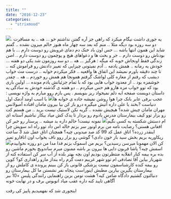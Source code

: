 ```yaml
---
title: ""
date: "2016-12-23"
categories: 
  - "strixmood"
---
```


[![](http://localhost/wp-content/uploads/2017/06/699-300x261.png)](http://localhost/wp-content/uploads/2017/06/699.png). یه جوری داشت نیگام میکرد که راهی جز آره گفتن نداشتم خو ... هه .. یه مسافرت دو سه روزه بود دیگه مثلا .. منم که بعد سه چهار ماه هنوز حالم میزون نشده .. گفتم شاید این همون انتها باشه ... حس اون باد خنک دم دمای غروبش رو دوست دارم ... با هم بودناش رو دوست دارم .. جر و بحث ها و دعواهای هیچ و پوچمون رو دوست دارم .. اصن زندگی فقط اونجاش خوبه که میگه : هرگیز ... هه .. دو سه روزمون شد یکی دو هفته ... خودش یه رمانه .. همش یادمه .. آدم نمیتونی چیزایی که تغییر دادنش رو فراموش کنه .. تا چند دقیقه باورم نمیشد این اتفاق ها واقعیه .. فکر میکردم خوابه .. درست مث خواب دیشب که رفتم از مغازه کلی لواشک گرفتم همونجا هم همش رو خوردم .. هه .. چقدر خوشمزه بود .. از معدود خواب هایی بود که با تمام جزئیاتش یادم مونده ... اولین باری بود که توو خواب مزه هارو هم حس میکردم .. دو هفته ی گذشته خودش به سادگی یه داستان دویست صفحه ایه دلم نمیخواد ریز بنویسم . پس بازم روو میارم به واژه نویسی : عجب برفی عابر بانک چرا هوا روشن نمیشه جاده ی خوابه ها[![](http://localhost/wp-content/uploads/2017/06/69-256x300.png)](http://localhost/wp-content/uploads/2017/06/69.png) با اسب اومد آدمک اول دنیاست ?بخند یا علی داره آتیش میگیره درو باز کن بیا بیرون مامان افتاده آمبولانس مهران مامان چیش شده؟ هیچیش نشده .. گریه نکن لاستیک نیست برید .. من هستم کت رو بزار توو کیف بیمارستان مدرس بادوم رو بردار تا یدک کش میاد بیکار نباشیم آستانه ای ام دستش شکسته به کسی نگیم[![](http://localhost/wp-content/uploads/2017/06/659-300x246.png)](http://localhost/wp-content/uploads/2017/06/659.png) نمونه نیست! حالم داره بد میشه .. پرستار رو خبر کن افغانی هستی؟ رضایت نامه من برم اونور سر بزنم خاله اس داد توو راه اند سوپش چرا اینقدر زرده؟ اتاق عمل کد 99 کد صد میدونی چیه؟ همچنان اتاق عمل شد 3 ساعت ریکاوریه بریم بخش سید باز خون دادی؟ گوشی رو بزار روو ناف بخواب اون اتاقارو تمیز کن الان مهمونا میرسن رسیدین؟ بریم من اسموک بزنم فدا مدا من دو روزه نخوابیدم[![](http://localhost/wp-content/uploads/2017/06/8-300x300.png)](http://localhost/wp-content/uploads/2017/06/8.png) اسمش چیه؟ پاشا قربون دایی ها بیرون بر باشه ممنون میرم ساندویچ بخورم ماشین رو بده بره بیمه کنار انقلابه منتظرتون بودیم اون بچه بهتر بلده از آب سر کن استفاده کنه از شهریار بیاین آقا تصادفی ام توو شهر غریبم دمت گرم راه بنداز مارو راهداری کو؟ کوپن رو بیمه کنده کارشناسمون نیست پزشکی قانونی باز کن ببینم پرونده ی کاملش رو از بیمارستان بگیرین بیارین مطبش اینوراست پنجاه نفر نشستن ما کل بیمارستان رو دنبالتون گشتیم دادگاه ضامن کیه؟ هشت تومن برین راهنمایی رانندگی پلیس +10 ببر آگاهی تایید کنه داره عقب میاد اتوبوس برف و در نهایت خونه

اینجوری شد که نفهمیدیم پاییز کی رفت
